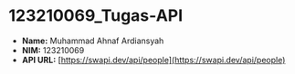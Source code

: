 # 123210069_Tugas-API

- **Name:** Muhammad Ahnaf Ardiansyah
- **NIM:** 123210069
- **API URL:** [https://swapi.dev/api/people](https://swapi.dev/api/people)

